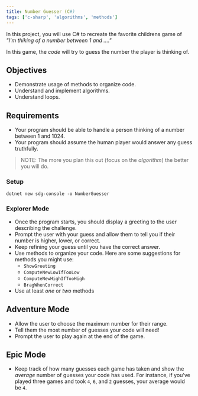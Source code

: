 ```yaml
---
title: Number Guesser (C#)
tags: ['c-sharp', 'algorithms', 'methods']
---
```


In this project, you will use C# to recreate the favorite childrens game of _"I'm thiking of a number between 1 and ...."_

In this game, the _code_ will try to guess the number the player is thinking of.

## Objectives

- Demonstrate usage of methods to organize code.
- Understand and implement algorithms.
- Understand loops.

## Requirements

- Your program should be able to handle a person thinking of a number between 1 and 1024.
- Your program should assume the human player would answer any guess truthfully.

> NOTE: The more you plan this out (focus on the _algorithm_) the better you will do.

### Setup

```shell
dotnet new sdg-console -o NumberGuesser
```

### Explorer Mode

- Once the program starts, you should display a greeting to the user describing the challenge.
- Prompt the user with your guess and allow them to tell you if their number is higher, lower, or correct.
- Keep refining your guess until you have the correct answer.
- Use methods to organize your code. Here are some suggestions for methods you might use:
  - `ShowGreeting`
  - `ComputeNewLowIfTooLow`
  - `ComputeNewHighIfTooHigh`
  - `BragWhenCorrect`
- Use at least _one_ or _two_ methods

## Adventure Mode

- Allow the user to choose the maximum number for their range.
- Tell them the most number of guesses your code will need!
- Prompt the user to play again at the end of the game.

## Epic Mode

- Keep track of how many guesses each game has taken and show the _average_ number of guesses your code has used. For instance, if you've played three games and took `4`, `6`, and `2` guesses, your average would be `4`.
